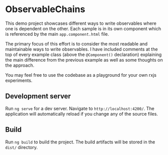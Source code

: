 # ObservableChains

This demo project showcases different ways to write observables where one is dependent on the other. Each sample is in its own component which is referenced by the main `app.component.html` file.

The primary focus of this effort is to consider the most readable and maintainable ways to write observables. I have included comments at the top of every example class (above the `@Component()` declaration) explaining the main difference from the previous example as well as some thoughts on the approach.

You may feel free to use the codebase as a playground for your own rxjs experiments.

## Development server

Run `ng serve` for a dev server. Navigate to `http://localhost:4200/`. The application will automatically reload if you change any of the source files.

## Build

Run `ng build` to build the project. The build artifacts will be stored in the `dist/` directory.
